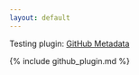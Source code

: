 ```yaml
---
layout: default
---
```

Testing plugin: [GitHub Metadata](https://jekyll.github.io/github-metadata/site.github/)


{% include github_plugin.md %}